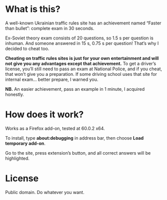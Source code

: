 # What is this?
A well-known Ukrainian traffic rules site has an achievement named “Faster than bullet”: complete exam in 30 seconds.

Ex-Soviet theory exam consists of 20 questions, so 1.5 s per question is inhuman. And someone answered in 15 s, 0.75 s per question! That’s why I decided to cheat too.

**Cheating on traffic rules sites is just for your own entertainment and will not give you any advantages except that achievement.** To get a driver’s license, you’ll still need to pass an exam at National Police, and if you cheat, that won’t give you a preparation. If some driving school uses that site for internal exam… better prepare, I warned you.

**NB.** An easier achievement, pass an example in 1 minute, I acquired honestly.

# How does it work?
Works as a Firefox add-on, tested at 60.0.2 x64.

To install, type **about:debugging** in address bar, then choose **Load temporary add-on**.

Go to the site, press extension’s button, and all correct answers will be highlighted.

# License
Public domain. Do whatever you want.
